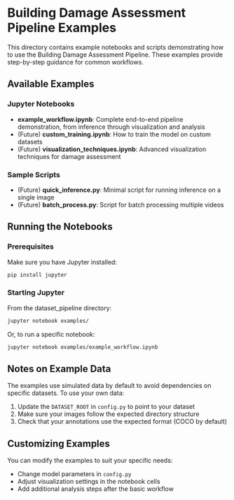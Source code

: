 # Building Damage Assessment Pipeline Examples

This directory contains example notebooks and scripts demonstrating how to use the Building Damage Assessment Pipeline. These examples provide step-by-step guidance for common workflows.

## Available Examples

### Jupyter Notebooks

- **example_workflow.ipynb**: Complete end-to-end pipeline demonstration, from inference through visualization and analysis
- (Future) **custom_training.ipynb**: How to train the model on custom datasets
- (Future) **visualization_techniques.ipynb**: Advanced visualization techniques for damage assessment

### Sample Scripts

- (Future) **quick_inference.py**: Minimal script for running inference on a single image
- (Future) **batch_process.py**: Script for batch processing multiple videos

## Running the Notebooks

### Prerequisites

Make sure you have Jupyter installed:

```bash
pip install jupyter
```

### Starting Jupyter

From the dataset_pipeline directory:

```bash
jupyter notebook examples/
```

Or, to run a specific notebook:

```bash
jupyter notebook examples/example_workflow.ipynb
```

## Notes on Example Data

The examples use simulated data by default to avoid dependencies on specific datasets. To use your own data:

1. Update the `DATASET_ROOT` in `config.py` to point to your dataset
2. Make sure your images follow the expected directory structure
3. Check that your annotations use the expected format (COCO by default)

## Customizing Examples

You can modify the examples to suit your specific needs:

- Change model parameters in `config.py`
- Adjust visualization settings in the notebook cells
- Add additional analysis steps after the basic workflow 